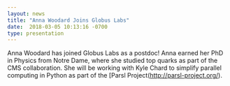 ```yaml
---
layout: news
title: "Anna Woodard Joins Globus Labs"
date:  2018-03-05 10:13:16 -0700
type: presentation
---
```

Anna Woodard has joined Globus Labs as a postdoc! Anna earned her PhD in Physics from Notre Dame, where she studied top quarks as part of the CMS collaboration. She will be working with Kyle Chard to simplify parallel computing in Python as part of the [Parsl Project(http://parsl-project.org/).

